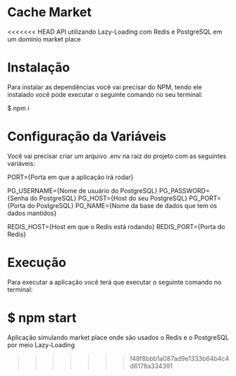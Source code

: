 # Cache Market

<<<<<<< HEAD
API utilizando Lazy-Loading com Redis e PostgreSQL em um domínio market place

# Instalação

Para instalar as dependências você vai precisar do NPM, tendo ele instalado você pode executar o seguinte comando no seu terminal:

$ npm i

# Configuração da Variáveis

Você vai precisar criar um arquivo .env na raiz do projeto com as seguintes variáveis:


PORT={Porta em que a aplicação irá rodar}

PG_USERNAME={Nome de usuário do PostgreSQL}
PG_PASSWORD={Senha do PostgreSQL}
PG_HOST={Host do seu PostgreSQL}
PG_PORT={Porta do PostgreSQL}
PG_NAME={Nome da base de dados que tem os dados mantidos}

REDIS_HOST={Host em que o Redis está rodando}
REDIS_PORT={Porta do Redis}

# Execução

Para executar a aplicação você terá que executar o seguinte comando no terminal:

$ npm start
=======
Aplicação simulando market place onde são usados o Redis e o PostgreSQL por meio Lazy-Loading
>>>>>>> f48f8bbb1a087ad9e1333b64b4c4d6178a334391
